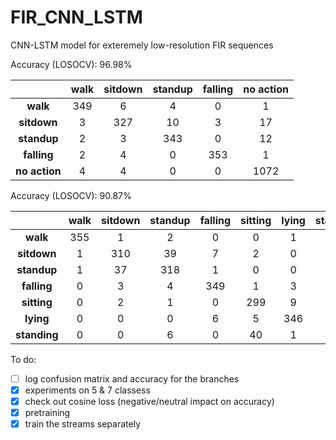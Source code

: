# FIR_CNN_LSTM
CNN-LSTM model for exteremely low-resolution FIR sequences 

Accuracy (LOSOCV): 96.98%

|           | walk | sitdown | standup | falling | no action |
|:---------:|:----:|:-------:|:-------:|:-------:|:---------:|
|    **walk**   |  349 |    6    |    4    |    0    |      1    |
|   **sitdown** |   3  |   327   |    10   |    3    |     17    |
|  **standup**  |   2  |    3    |   343   |    0    |     12    |
|  **falling**  |   2  |    4    |    0    |   353   |     1     |
| **no action** |   4  |    4    |    0    |    0    |    1072   |


Accuracy (LOSOCV): 90.87%

|           | walk | sitdown | standup | falling | sitting | lying | standing |
|:---------:|:----:|:-------:|:-------:|:-------:|:---------:|:---------:|:---------:|
|    **walk**   |  355 |    1    |    2     |    0    |      0    |      1    |      1   |
|   **sitdown** |  1 |    310    |    39    |    7    |      2    |      0    |      1    |
|  **standup**  |  1 |    37    |    318     |    1    |      0    |      0    |      3    |
|  **falling**  |  0 |    3    |    4       |    349    |      1    |      3    |      0   |
|  **sitting**  |  0 |    2    |    1       |    0    |      299    |      9    |      49    |
|  **lying**    |  0 |    0    |    0       |    6    |      5    |      346    |      3    |
|  **standing** |  0 |    0    |    6       |    0    |      40    |      1   |      313    |

To do:

- [ ] log confusion matrix and accuracy for the branches 
- [x] experiments on 5 & 7 classess
- [x] check out cosine loss (negative/neutral impact on accuracy)
- [x] pretraining
- [x] train the streams separately
